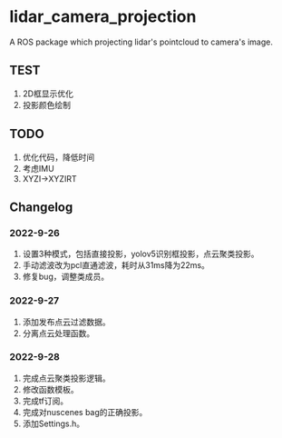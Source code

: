 <!--
 * @Author: RemnantCloude remnantcloude@gmail.com
 * @Date: 2022-09-10 09:45:11
 * @LastEditors: RemnantCloude remnantcloude@gmail.com
 * @LastEditTime: 2022-09-28 15:07:39
 * @FilePath: /test_ws/src/lidar_camera_projection/README.md
 * @Description: 
 * 
 * Copyright (c) 2022 by RemnantCloude remnantcloude@gmail.com, All Rights Reserved. 
-->
# lidar_camera_projection
A ROS package which projecting lidar's pointcloud to camera's image.

## TEST

1. 2D框显示优化
2. 投影颜色绘制

## TODO

1. 优化代码，降低时间
2. 考虑IMU
3. XYZI->XYZIRT

## Changelog

### 2022-9-26

1. 设置3种模式，包括直接投影，yolov5识别框投影，点云聚类投影。
2. 手动滤波改为pcl直通滤波，耗时从31ms降为22ms。
3. 修复bug，调整类成员。

### 2022-9-27

1. 添加发布点云过滤数据。
5. 分离点云处理函数。

### 2022-9-28

1. 完成点云聚类投影逻辑。
2. 修改函数模板。
3. 完成tf订阅。
4. 完成对nuscenes bag的正确投影。
5. 添加Settings.h。